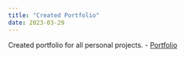 ```yaml
---
title: "Created Portfolio" 
date: 2023-03-29 
---
```

Created portfolio for all personal projects. - [Portfolio](https://shubhamshrimant.github.io/)
